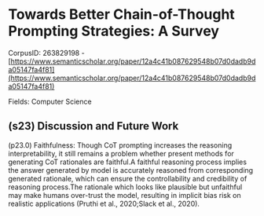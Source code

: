 # Towards Better Chain-of-Thought Prompting Strategies: A Survey

CorpusID: 263829198 - [https://www.semanticscholar.org/paper/12a4c41b087629548b07d0dadb9da05147fa4f81](https://www.semanticscholar.org/paper/12a4c41b087629548b07d0dadb9da05147fa4f81)

Fields: Computer Science

## (s23) Discussion and Future Work
(p23.0) Faithfulness: Though CoT prompting increases the reasoning interpretability, it still remains a problem whether present methods for generating CoT rationales are faithful.A faithful reasoning process implies the answer generated by model is accurately reasoned from corresponding generated rationale, which can ensure the controllability and credibility of reasoning process.The rationale which looks like plausible but unfaithful may make humans over-trust the model, resulting in implicit bias risk on realistic applications (Pruthi et al., 2020;Slack et al., 2020).
